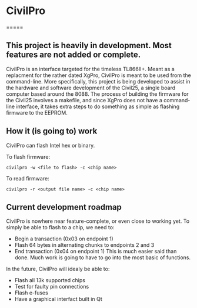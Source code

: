 # CivilPro
=====

## This project is heavily in development. Most features are not added or complete.

CivilPro is an interface targeted for the timeless TL866II+. Meant as a replacment for the rather dated XgPro,
CivilPro is meant to be used from the command-line. More specifically, this project is being developed to assist in the hardware and software development
of the Civil25, a single board computer based around the 8088. The process of building the firmware for the Civil25 involves a makefile, and since XgPro
does not have a command-line interface, it takes extra steps to do something as simple as flashing firmware to the EEPROM.

## How it (is going to) work

CivilPro can flash Intel hex or binary.

To flash firmware:

```
civilpro -w <file to flash> -c <chip name>
```

To read firmware:
```
civilpro -r <output file name> -c <chip name>
```

## Current development roadmap

CivilPro is nowhere near feature-complete, or even close to working yet. To simply be able to flash to a chip, we need to:
* Begin a transaction (0x03 on endpoint 1)
* Flash 64 bytes in alternating chunks to endpoints 2 and 3
* End transaction (0x04 on endpoint 1)
This is much easier said than done. Much work is going to have to go into the most basic of functions.

In the future, CivilPro will idealy be able to:
* Flash all 13k supported chips
* Test for faulty pin connections
* Flash e-fuses
* Have a graphical interfact built in Qt
